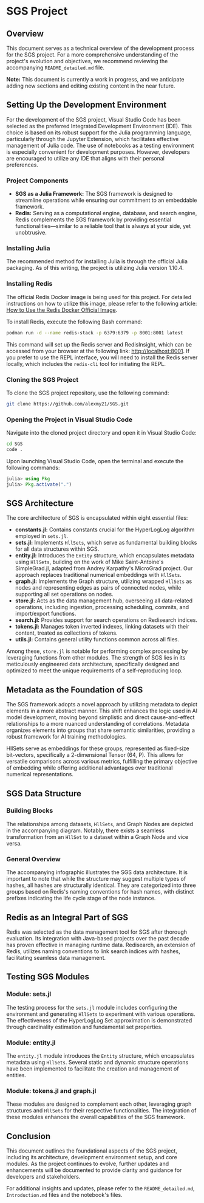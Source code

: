 # SGS Project

## Overview

This document serves as a technical overview of the development process for the SGS project. For a more comprehensive understanding of the project's evolution and objectives, we recommend reviewing the accompanying `README_detailed.md` file.

**Note:** This document is currently a work in progress, and we anticipate adding new sections and editing existing content in the near future.

## Setting Up the Development Environment

For the development of the SGS project, Visual Studio Code has been selected as the preferred Integrated Development Environment (IDE). This choice is based on its robust support for the Julia programming language, particularly through the Jupyter Extension, which facilitates effective management of Julia code. The use of notebooks as a testing environment is especially convenient for development purposes. However, developers are encouraged to utilize any IDE that aligns with their personal preferences.

### Project Components

- **SGS as a Julia Framework:** The SGS framework is designed to streamline operations while ensuring our commitment to an embeddable framework.
- **Redis:** Serving as a computational engine, database, and search engine, Redis complements the SGS framework by providing essential functionalities—similar to a reliable tool that is always at your side, yet unobtrusive.

### Installing Julia

The recommended method for installing Julia is through the official Julia packaging. As of this writing, the project is utilizing Julia version 1.10.4.

### Installing Redis

The official Redis Docker image is being used for this project. For detailed instructions on how to utilize this image, please refer to the following article: [How to Use the Redis Docker Official Image](https://www.docker.com/blog/how-to-use-the-redis-docker-official-image/).

To install Redis, execute the following Bash command:

```bash
podman run -d --name redis-stack -p 6379:6379 -p 8001:8001 latest
```

This command will set up the Redis server and RedisInsight, which can be accessed from your browser at the following link: [http://localhost:8001](http://localhost:8001). If you prefer to use the REPL interface, you will need to install the Redis server locally, which includes the `redis-cli` tool for initiating the REPL.

### Cloning the SGS Project

To clone the SGS project repository, use the following command:

```bash
git clone https://github.com/alexmy21/SGS.git
```

### Opening the Project in Visual Studio Code

Navigate into the cloned project directory and open it in Visual Studio Code:

```bash
cd SGS
code .
```

Upon launching Visual Studio Code, open the terminal and execute the following commands:

```julia
julia> using Pkg
julia> Pkg.activate(".")
```

## SGS Architecture

The core architecture of SGS is encapsulated within eight essential files:

- **constants.jl:** Contains constants crucial for the HyperLogLog algorithm employed in `sets.jl`.
- **sets.jl:** Implements `HllSets`, which serve as fundamental building blocks for all data structures within SGS.
- **entity.jl:** Introduces the `Entity` structure, which encapsulates metadata using `HllSets`, building on the work of Mike Saint-Antoine's SimpleGrad.jl, adapted from Andrey Karpathy's MicroGrad project. Our approach replaces traditional numerical embeddings with `HllSets`.
- **graph.jl:** Implements the Graph structure, utilizing wrapped `HllSets` as nodes and representing edges as pairs of connected nodes, while supporting all set operations on nodes.
- **store.jl:** Acts as the data management hub, overseeing all data-related operations, including ingestion, processing scheduling, commits, and import/export functions.
- **search.jl:** Provides support for search operations on Redisearch indices.
- **tokens.jl:** Manages token inverted indexes, linking datasets with their content, treated as collections of tokens.
- **utils.jl:** Contains general utility functions common across all files.

Among these, `store.jl` is notable for performing complex processing by leveraging functions from other modules. The strength of SGS lies in its meticulously engineered data architecture, specifically designed and optimized to meet the unique requirements of a self-reproducing loop.

## Metadata as the Foundation of SGS

The SGS framework adopts a novel approach by utilizing metadata to depict elements in a more abstract manner. This shift enhances the logic used in AI model development, moving beyond simplistic and direct cause-and-effect relationships to a more nuanced understanding of correlations. Metadata organizes elements into groups that share semantic similarities, providing a robust framework for AI training methodologies.

HllSets serve as embeddings for these groups, represented as fixed-size bit-vectors, specifically a 2-dimensional Tensor (64, P). This allows for versatile comparisons across various metrics, fulfilling the primary objective of embedding while offering additional advantages over traditional numerical representations.

## SGS Data Structure

### Building Blocks

The relationships among datasets, `HllSets`, and Graph Nodes are depicted in the accompanying diagram. Notably, there exists a seamless transformation from an `HllSet` to a dataset within a Graph Node and vice versa.

### General Overview

The accompanying infographic illustrates the SGS data architecture. It is important to note that while the structure may suggest multiple types of hashes, all hashes are structurally identical. They are categorized into three groups based on Redis's naming conventions for hash names, with distinct prefixes indicating the life cycle stage of the node instance.

## Redis as an Integral Part of SGS

Redis was selected as the data management tool for SGS after thorough evaluation. Its integration with Java-based projects over the past decade has proven effective in managing runtime data. Redisearch, an extension of Redis, utilizes naming conventions to link search indices with hashes, facilitating seamless data management.

## Testing SGS Modules

### Module: sets.jl

The testing process for the `sets.jl` module includes configuring the environment and generating `HllSets` to experiment with various operations. The effectiveness of the HyperLogLog Set approximation is demonstrated through cardinality estimation and fundamental set properties.

### Module: entity.jl

The `entity.jl` module introduces the `Entity` structure, which encapsulates metadata using `HllSets`. Several static and dynamic structure operations have been implemented to facilitate the creation and management of entities.

### Module: tokens.jl and graph.jl

These modules are designed to complement each other, leveraging graph structures and `HllSets` for their respective functionalities. The integration of these modules enhances the overall capabilities of the SGS framework.

## Conclusion

This document outlines the foundational aspects of the SGS project, including its architecture, development environment setup, and core modules. As the project continues to evolve, further updates and enhancements will be documented to provide clarity and guidance for developers and stakeholders.

For additional insights and updates, please refer to the `README_detailed.md`, `Introduction.md` files and the notebook's files.

